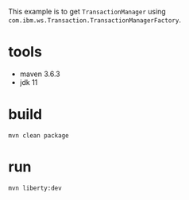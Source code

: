 This example is to get `TransactionManager` using `com.ibm.ws.Transaction.TransactionManagerFactory`.

# tools
 - maven 3.6.3
 - jdk 11


# build 

```
mvn clean package
```

# run

```
mvn liberty:dev
```
